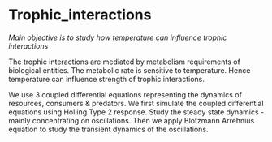 # Trophic_interactions
*Main objective is to study how temperature can influence trophic interactions*

The trophic interactions are mediated by metabolism requirements of biological entities.
The metabolic rate is sensitive to temperature.
Hence temperature can influence strength of trophic interactions. 

We use 3 coupled differential equations representing the dynamics of resources, consumers & predators.
We first simulate the coupled differential equations using Holling Type 2 response.
Study the steady state dynamics - mainly concentrating on oscillations.
Then we apply Blotzmann Arrehnius equation to study the transient dynamics of the oscillations.

